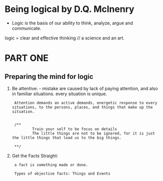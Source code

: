 # Being logical by D.Q. Mclnenry


* Logic is the basis of our ability to think, analyze, argue and communicate.


logic = clear and effective thinking
// a science and an art.


# PART ONE 
## Preparing the mind for logic 



1. Be attentive:
		- mistake are caused by lack of paying attention, and also in familiar situations. every situation is unique.

		
		Attention demands an active demands, energetic response to every situations, to the persons, places, and things that make up the situation. 
		
		
		/**
				Train your self to be focus on details
				The little things are not to be ignored, for it is just the little things that lead us to the big things.
				
		**/
		
		

2. Get the Facts Straight:

				
		a fact is something made or done. 
		
		Types of objective facts: Things and Events
		
